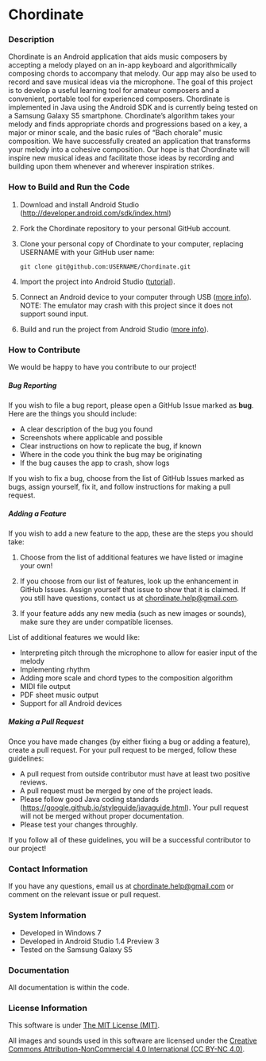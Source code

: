 Chordinate
==========

### Description

Chordinate is an Android application that aids music composers by accepting a melody played on an in-app keyboard and algorithmically composing chords to accompany that melody. Our app may also be used to record and save musical ideas via the microphone. The goal of this project is to develop a useful learning tool for amateur composers and a convenient, portable tool for experienced composers. Chordinate is implemented in Java using the Android SDK and is currently being tested on a Samsung Galaxy S5 smartphone. Chordinate’s algorithm takes your melody and finds appropriate chords and progressions based on a key, a major or minor scale, and the basic rules of “Bach chorale” music composition. We have successfully created an application that transforms your melody into a cohesive composition. Our hope is that Chordinate will inspire new musical ideas and facilitate those ideas by recording and building upon them whenever and wherever inspiration strikes.

### How to Build and Run the Code

1. Download and install Android Studio (http://developer.android.com/sdk/index.html)

2. Fork the Chordinate repository to your personal GitHub account.

3. Clone your personal copy of Chordinate to your computer, replacing USERNAME with your GitHub user name:

    `git clone git@github.com:USERNAME/Chordinate.git`

4. Import the project into Android Studio ([tutorial](https://www.jetbrains.com/help/idea/2016.1/importing-project-from-gradle-model.html?origin=old_help)).

5. Connect an Android device to your computer through USB ([more info](http://developer.android.com/tools/device.html)). NOTE: The emulator may crash with this project since it does not support sound input.

6. Build and run the project from Android Studio ([more info](http://developer.android.com/tools/building/building-studio.html)).

### How to Contribute

We would be happy to have you contribute to our project!

##### Bug Reporting

If you wish to file a bug report, please open a GitHub Issue marked as **bug**. Here are the things you should include:
* A clear description of the bug you found
* Screenshots where applicable and possible
* Clear instructions on how to replicate the bug, if known
* Where in the code you think the bug may be originating
* If the bug causes the app to crash, show logs

If you wish to fix a bug, choose from the list of GitHub Issues marked as bugs, assign yourself, fix it, and follow instructions for making a pull request.

##### Adding a Feature

If you wish to add a new feature to the app, these are the steps you should take:

1. Choose from the list of additional features we have listed or imagine your own!

2. If you choose from our list of features, look up the enhancement in GitHub Issues. Assign yourself that issue to show that it is claimed. If you still have questions, contact us at chordinate.help@gmail.com.

4. If your feature adds any new media (such as new images or sounds), make sure they are under compatible licenses.

List of additional features we would like:
* Interpreting pitch through the microphone to allow for easier input of the melody
* Implementing rhythm
* Adding more scale and chord types to the composition algorithm
* MIDI file output
* PDF sheet music output
* Support for all Android devices

##### Making a Pull Request

Once you have made changes (by either fixing a bug or adding a feature), create a pull request. For your pull request to be merged, follow these guidelines:
* A pull request from outside contributor must have at least two positive reviews.
* A pull request must be merged by one of the project leads.
* Please follow good Java coding standards (https://google.github.io/styleguide/javaguide.html). Your pull request will not be merged without proper documentation. 
* Please test your changes throughly.

If you follow all of these guidelines, you will be a successful contributor to our project!

### Contact Information

If you have any questions, email us at chordinate.help@gmail.com or comment on the relevant issue or pull request.

### System Information

* Developed in Windows 7
* Developed in Android Studio 1.4 Preview 3
* Tested on the Samsung Galaxy S5

### Documentation

All documentation is within the code.

### License Information

This software is under [The MIT License (MIT)](https://opensource.org/licenses/MIT).

All images and sounds used in this software are licensed under the [Creative Commons Attribution-NonCommercial 4.0 International (CC BY-NC 4.0)](http://creativecommons.org/licenses/by-nc/4.0/).

